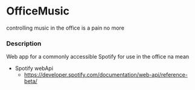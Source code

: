 # OfficeMusic
controlling music in the office is a pain no more

### Description
Web app for a commonly accessible Spotify for use in the office na mean
- Spotify webApi
  - https://developer.spotify.com/documentation/web-api/reference-beta/

